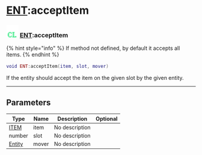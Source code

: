 # [ENT](../ent/README.md):acceptItem

### <img src="../../.gitbook/assets/client.png" width="32" height="32" /> [ENT](../ent/README.md):acceptItem

{% hint style="info" %} If method not defined, by default it accepts all items. {% endhint %}


```lua
void ENT:acceptItem(item, slot, mover)
```

If the entity should accept the item on the given slot by the given entity.<br>

-----------------
## Parameters

| Type   | Name | Description | Optional |
| ------ | ---- | ----------- | -------: |
| [ITEM](../item/README.md) | item | No description |   |
| number | slot | No description |   |
| [Entity](../entity/README.md) | mover | No description |   |
